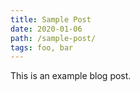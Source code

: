 ```yaml
---
title: Sample Post
date: 2020-01-06
path: /sample-post/
tags: foo, bar
---
```


This is an example blog post.
